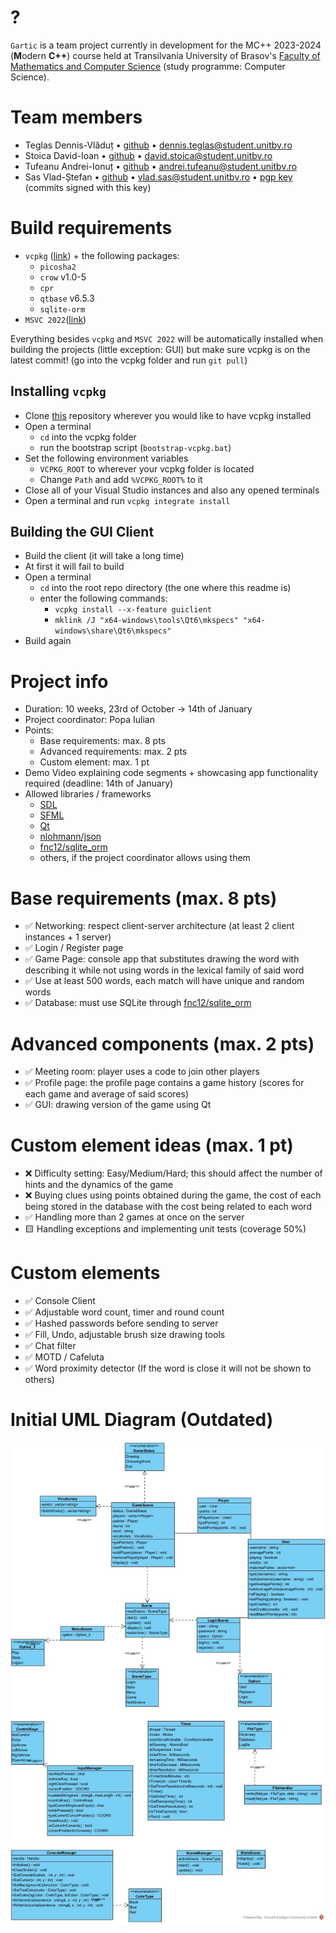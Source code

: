 # ?
`Gartic` is a team project currently in development for the MC++ 2023-2024 (**M**odern **C++**) course held at Transilvania University of Brasov's [Faculty of Mathematics and Computer Science](https://mateinfo.unitbv.ro) (study programme: Computer Science).

# Team members
- Teglas Dennis-Vlăduț • [github](https://github.com/tdenniss) • [dennis.teglas@student.unitbv.ro](mailto:dennis.teglas@student.unitbv.ro)
- Stoica David-Ioan • [github](https://github.com/stoica-david) • [david.stoica@student.unitbv.ro](mailto:david.stoica@student.unitbv.ro)
- Tufeanu Andrei-Ionuț • [github](https://github.com/andreitufeanu) • [andrei.tufeanu@student.unitbv.ro](mailto:andrei.tufeanu@student.unitbv.ro)
- Sas Vlad-Ștefan • [github](https://github.com/vlsts) • [vlad.sas@student.unitbv.ro](mailto:vlad.sas@student.unitbv.ro) • [pgp key](https://keys.openpgp.org/search?q=F8D3E2ADBA5E662AB903A09B1E36736E712E97C7) (commits signed with this key)

# Build requirements

- `vcpkg` ([link](https://vcpkg.io/en/getting-started)) + the following packages:
    - `picosha2`
    - `crow` v1.0-5
    - `cpr` 
    - `qtbase` v6.5.3
    - `sqlite-orm`
- `MSVC 2022`([link](https://visualstudio.microsoft.com/vs/features/cplusplus/))

Everything besides `vcpkg` and `MSVC 2022` will be automatically installed when building the projects (little exception: GUI) but make sure vcpkg is on the latest commit! (go into the vcpkg folder and run `git pull`)

## Installing `vcpkg`

- Clone [this](https://github.com/microsoft/vcpkg.git) repository wherever you would like to have vcpkg installed
- Open a terminal
  - `cd` into the vcpkg folder
  - run the bootstrap script (`bootstrap-vcpkg.bat`)
- Set the following environment variables
  - `VCPKG_ROOT` to wherever your vcpkg folder is located
  - Change `Path` and add `%VCPKG_ROOT%` to it
- Close all of your Visual Studio instances and also any opened terminals
- Open a terminal and run `vcpkg integrate install`

## Building the GUI Client
- Build the client (it will take a long time)
- At first it will fail to build
- Open a terminal
    - `cd` into the root repo directory (the one where this readme is)
    - enter the following commands:
        - `vcpkg install --x-feature guiclient`
        - `mklink /J "x64-windows\tools\Qt6\mkspecs" "x64-windows\share\Qt6\mkspecs"`
- Build again

# Project info
- Duration: 10 weeks, 23rd of October -> 14th of January
- Project coordinator: Popa Iulian
- Points:
    - Base requirements: max. 8 pts
    - Advanced requirements: max. 2 pts
    - Custom element: max. 1 pt
- Demo Video explaining code segments + showcasing app functionality required (deadline: 14th of January)
- Allowed libraries / frameworks
    - [SDL](https://www.libsdl.org/)
    - [SFML](https://www.sfml-dev.org/)
    - [Qt](https://qt.io)
    - [nlohmann/json](https://github.com/nlohmann/json)
    - [fnc12/sqlite_orm](https://github.com/fnc12/sqlite_orm)
    - others, if the project coordinator allows using them

# Base requirements (max. 8 pts)
- ✅ Networking: respect client-server architecture (at least 2 client instances + 1 server)
- ✅ Login / Register page
- ✅ Game Page: console app that substitutes drawing the word with describing it while not using words in the lexical family of said word
- ✅ Use at least 500 words, each match will have unique and random words
- ✅ Database: must use SQLite through [fnc12/sqlite_orm](https://github.com/fnc12/sqlite_orm)

# Advanced components (max. 2 pts)
- ✅ Meeting room: player uses a code to join other players
- ✅ Profile page: the profile page contains a game history (scores for each game and average of said scores)
- ✅ GUI: drawing version of the game using Qt

# Custom element ideas (max. 1 pt)
- ❌ Difficulty setting: Easy/Medium/Hard; this should affect the number of hints and the dynamics of the game
- ❌ Buying clues using points obtained during the game, the cost of each being stored in the database with the cost being related to each word
- ✅ Handling more than 2 games at once on the server
- 🟨 Handling exceptions and implementing unit tests (coverage 50%)

# Custom elements
- ✅ Console Client
- ✅ Adjustable word count, timer and round count
- ✅ Hashed passwords before sending to server
- ✅ Fill, Undo, adjustable brush size drawing tools
- ✅ Chat filter 
- ✅ MOTD / Cafeluta
- ✅ Word proximity detector (If the word is close it will not be shown to others)

# Initial UML Diagram (Outdated)
![UML Diagram](uml.jpg)